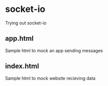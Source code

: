 # socket-io

Trying out socket-io

## app.html

Sample html to mock an app sending messages

## index.html

Sample html to mock website recieving data
